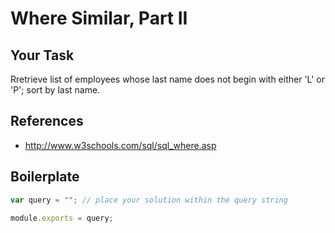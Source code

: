 # Where Similar, Part II

## Your Task
Rretrieve list of employees whose last name does not begin with either 'L' or 'P'; sort by last name.

## References
* http://www.w3schools.com/sql/sql_where.asp

## Boilerplate

```javascript
var query = ""; // place your solution within the query string

module.exports = query;
```